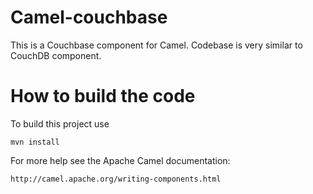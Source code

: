 Camel-couchbase
===============

This is a Couchbase component for Camel. Codebase is very similar to CouchDB component.

How to build the code
=====================

To build this project use

    mvn install

For more help see the Apache Camel documentation:

    http://camel.apache.org/writing-components.html